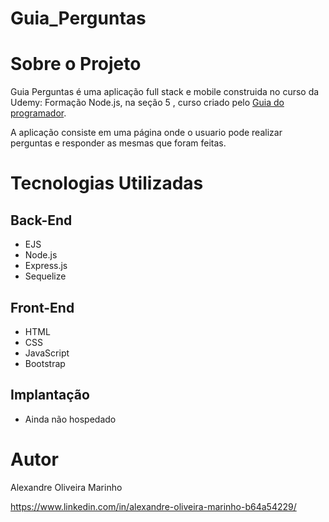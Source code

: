 # Guia_Perguntas
# Sobre o Projeto
  Guia Perguntas é uma aplicação full stack e mobile construida no curso da Udemy: Formação Node.js, na seção 5 , curso criado pelo [Guia do programador](https://www.udemy.com/course/formacao-nodejs/ "Link do Curso"). 
  
  A aplicação consiste  em uma página onde o usuario pode realizar perguntas e responder as mesmas que foram feitas.
  
# Tecnologias Utilizadas

## Back-End
- EJS
- Node.js
- Express.js
- Sequelize

## Front-End
- HTML
- CSS
- JavaScript
- Bootstrap

## Implantação
- Ainda não hospedado

# Autor 
Alexandre Oliveira Marinho

https://www.linkedin.com/in/alexandre-oliveira-marinho-b64a54229/




